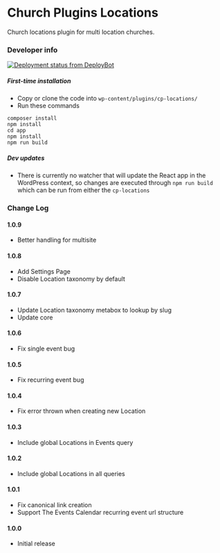 # Church Plugins Locations
Church locations plugin for multi location churches.

### Developer info ###
[![Deployment status from DeployBot](https://iwitness-design.deploybot.com/badge/02267418037485/202371.svg)](https://deploybot.com)
##### First-time installation  #####

- Copy or clone the code into `wp-content/plugins/cp-locations/`
- Run these commands
```
composer install
npm install
cd app
npm install
npm run build
```

##### Dev updates  #####

- There is currently no watcher that will update the React app in the WordPress context, so changes are executed through `npm run build` which can be run from either the `cp-locations`

### Change Log

#### 1.0.9
* Better handling for multisite

#### 1.0.8
* Add Settings Page
* Disable Location taxonomy by default

#### 1.0.7
* Update Location taxonomy metabox to lookup by slug
* Update core

#### 1.0.6
* Fix single event bug

#### 1.0.5
* Fix recurring event bug

#### 1.0.4
* Fix error thrown when creating new Location

#### 1.0.3
* Include global Locations in Events query

#### 1.0.2
* Include global Locations in all queries

#### 1.0.1
* Fix canonical link creation
* Support The Events Calendar recurring event url structure

#### 1.0.0
* Initial release
